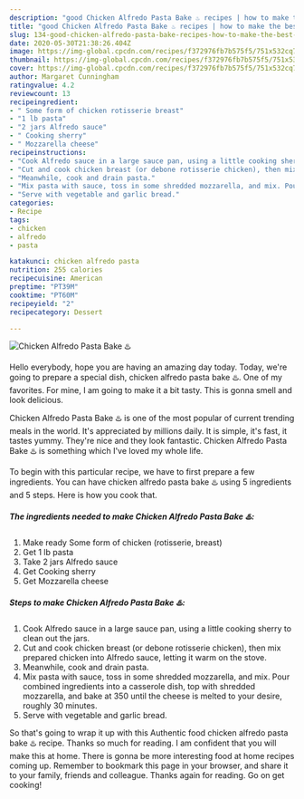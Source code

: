 ```yaml
---
description: "good Chicken Alfredo Pasta Bake ♨️ recipes | how to make the best Chicken Alfredo Pasta Bake ♨️"
title: "good Chicken Alfredo Pasta Bake ♨️ recipes | how to make the best Chicken Alfredo Pasta Bake ♨️"
slug: 134-good-chicken-alfredo-pasta-bake-recipes-how-to-make-the-best-chicken-alfredo-pasta-bake
date: 2020-05-30T21:38:26.404Z
image: https://img-global.cpcdn.com/recipes/f372976fb7b575f5/751x532cq70/chicken-alfredo-pasta-bake-♨️-recipe-main-photo.jpg
thumbnail: https://img-global.cpcdn.com/recipes/f372976fb7b575f5/751x532cq70/chicken-alfredo-pasta-bake-♨️-recipe-main-photo.jpg
cover: https://img-global.cpcdn.com/recipes/f372976fb7b575f5/751x532cq70/chicken-alfredo-pasta-bake-♨️-recipe-main-photo.jpg
author: Margaret Cunningham
ratingvalue: 4.2
reviewcount: 13
recipeingredient:
- " Some form of chicken rotisserie breast"
- "1 lb pasta"
- "2 jars Alfredo sauce"
- " Cooking sherry"
- " Mozzarella cheese"
recipeinstructions:
- "Cook Alfredo sauce in a large sauce pan, using a little cooking sherry to clean out the jars."
- "Cut and cook chicken breast (or debone rotisserie chicken), then mix prepared chicken into Alfredo sauce, letting it warm on the stove."
- "Meanwhile, cook and drain pasta."
- "Mix pasta with sauce, toss in some shredded mozzarella, and mix. Pour combined ingredients into a casserole dish, top with shredded mozzarella, and bake at 350 until the cheese is melted to your desire, roughly 30 minutes."
- "Serve with vegetable and garlic bread."
categories:
- Recipe
tags:
- chicken
- alfredo
- pasta

katakunci: chicken alfredo pasta 
nutrition: 255 calories
recipecuisine: American
preptime: "PT39M"
cooktime: "PT60M"
recipeyield: "2"
recipecategory: Dessert

---
```



![Chicken Alfredo Pasta Bake ♨️](https://img-global.cpcdn.com/recipes/f372976fb7b575f5/751x532cq70/chicken-alfredo-pasta-bake-♨️-recipe-main-photo.jpg)

Hello everybody, hope you are having an amazing day today. Today, we're going to prepare a special dish, chicken alfredo pasta bake ♨️. One of my favorites. For mine, I am going to make it a bit tasty. This is gonna smell and look delicious.



Chicken Alfredo Pasta Bake ♨️ is one of the most popular of current trending meals in the world. It's appreciated by millions daily. It is simple, it's fast, it tastes yummy. They're nice and they look fantastic. Chicken Alfredo Pasta Bake ♨️ is something which I've loved my whole life.


To begin with this particular recipe, we have to first prepare a few ingredients. You can have chicken alfredo pasta bake ♨️ using 5 ingredients and 5 steps. Here is how you cook that.

<!--inarticleads1-->

##### The ingredients needed to make Chicken Alfredo Pasta Bake ♨️:

1. Make ready  Some form of chicken (rotisserie, breast)
1. Get 1 lb pasta
1. Take 2 jars Alfredo sauce
1. Get  Cooking sherry
1. Get  Mozzarella cheese




<!--inarticleads2-->

##### Steps to make Chicken Alfredo Pasta Bake ♨️:

1. Cook Alfredo sauce in a large sauce pan, using a little cooking sherry to clean out the jars.
1. Cut and cook chicken breast (or debone rotisserie chicken), then mix prepared chicken into Alfredo sauce, letting it warm on the stove.
1. Meanwhile, cook and drain pasta.
1. Mix pasta with sauce, toss in some shredded mozzarella, and mix. Pour combined ingredients into a casserole dish, top with shredded mozzarella, and bake at 350 until the cheese is melted to your desire, roughly 30 minutes.
1. Serve with vegetable and garlic bread.




So that's going to wrap it up with this Authentic food chicken alfredo pasta bake ♨️ recipe. Thanks so much for reading. I am confident that you will make this at home. There is gonna be more interesting food at home recipes coming up. Remember to bookmark this page in your browser, and share it to your family, friends and colleague. Thanks again for reading. Go on get cooking!
